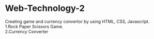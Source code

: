 # Web-Technology-2
Creating game and currency convertor by using HTML, CSS, Javascript.<br>
1.Rock Paper Scissors Game.<br>
2.Currency Converter